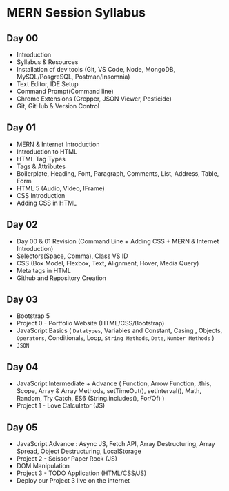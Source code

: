 # MERN Session Syllabus

## Day 00

- Introduction
- Syllabus & Resources
- Installation of dev tools (Git, VS Code, Node, MongoDB, MySQL/PosgreSQL, Postman/Insomnia)
- Text Editor, IDE Setup
- Command Prompt(Command line)
- Chrome Extensions (Grepper, JSON Viewer, Pesticide)
- Git, GitHub & Version Control

## Day 01

- MERN & Internet Introduction
- Introduction to HTML
- HTML Tag Types
- Tags & Attributes
- Boilerplate, Heading, Font, Paragraph, Comments, List, Address, Table, Form
- HTML 5 (Audio, Video, IFrame)
- CSS Introduction
- Adding CSS in HTML

## Day 02

- Day 00 & 01 Revision (Command Line + Adding CSS + MERN & Internet Introduction)
- Selectors(Space, Comma), Class VS ID
- CSS (Box Model, Flexbox, Text, Alignment, Hover, Media Query)
- Meta tags in HTML
- Github and Repository Creation

## Day 03

- Bootstrap 5
- Project 0 - Portfolio Website (HTML/CSS/Bootstrap)
- JavaScript Basics ( `Datatypes`, Variables and Constant, Casing , Objects, `Operators`, Conditionals, Loop, `String Methods`, `Date`, `Number Methods` )
- `JSON`

## Day 04

- JavaScript Intermediate + Advance ( Function, Arrow Function, .this, Scope, Array & Array Methods, setTimeOut(), setInterval(), Math, Random, Try Catch, ES6 (String.includes(), For/Of) )
- Project 1 - Love Calculator (JS)

## Day 05

- JavaScript Advance : Async JS, Fetch API, Array Destructuring, Array Spread, Object Destructuring, LocalStorage
- Project 2 - Scissor Paper Rock (JS)
- DOM Manipulation
- Project 3 - TODO Application (HTML/CSS/JS)
- Deploy our Project 3 live on the internet